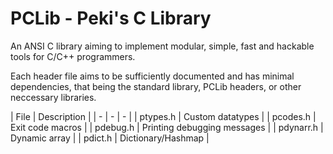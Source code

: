 # PCLib - Peki's C Library

An ANSI C library aiming to implement modular, simple, fast and hackable tools for C/C++ programmers.

Each header file aims to be sufficiently documented and has minimal dependencies, that being the standard
library, PCLib headers, or other neccessary libraries.

| File | Description |
| - | - | - |
| ptypes.h | Custom datatypes |
| pcodes.h | Exit code macros |
| pdebug.h | Printing debugging messages |
| pdynarr.h | Dynamic array |
| pdict.h | Dictionary/Hashmap |
